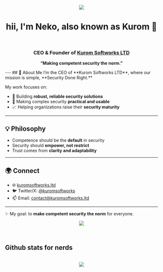 <div align="center">

<img src="https://cdn.discordapp.com/emojis/774868681586114580.gif?v=1" /><br />
<h1>hii, I'm Neko, also known as Kurom 👋</h1><br />

### CEO & Founder of [Kurom Softworks LTD](https://kuromsoftworks.ltd)  
**“Making competent security the norm.”**  

</div>
---
## 🚀 About Me  
I’m the CEO of **Kurom Softworks LTD**, where our mission is simple, **Security Done Right.**  

My work focuses on:  
- 🔐 Building **robust, reliable security solutions**  
- 🧩 Making complex security **practical and usable**  
- 📈 Helping organizations raise their **security maturity**  

---

## 💡 Philosophy  
- Competence should be the **default** in security  
- Security should **empower, not restrict**  
- Trust comes from **clarity and adaptability**  

---

## 🌍 Connect  
- 🌐 [kuromsoftworks.ltd](https://kuromsoftworks.ltd)  
- 🐦 Twitter/X: [@kuromsoftworks](https://x.com/kuromsoftworks)
- 📫 Email: contact@kuromsoftworks.ltd

---

✨ My goal: to **make competent security the norm** for everyone.  

<p align="center"><a href="https://discord.com/users/846532722091360287"><img align="center" src="https://lanyard-profile-readme.vercel.app/api/846532722091360287?bg=302c33"></a></p>

<br />

<h2>Github stats for nerds</h2>
<p align = center>
  <br />
  <img src = "https://github-readme-streak-stats.herokuapp.com/?user=nekololis&theme=dracula">
</p>

